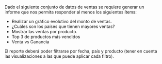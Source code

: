 Dado el siguiente conjunto de datos de ventas se requiere generar un informe que nos permita responder al menos los siguientes ítems:
* Realizar un gráfico evolutivo del monto de ventas.
* ¿Cuáles son los países que tienen mayores ventas?
* Mostrar las ventas por producto.
* Top 3 de productos más vendidos
* Venta vs Ganancia


El reporte deberá poder filtrarse por fecha, país y producto (tener en cuenta las visualizaciones a las que puede aplicar cada filtro).
